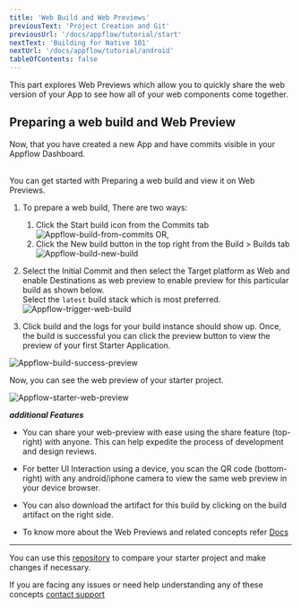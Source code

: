 ```yaml
---
title: 'Web Build and Web Previews'
previousText: 'Project Creation and Git'
previousUrl: '/docs/appflow/tutorial/start'
nextText: 'Building for Native 101'
nextUrl: '/docs/appflow/tutorial/android'
tableOfContents: false
---
```


This part explores Web Previews which allow you to quickly share the web version of your App to see how all of your web components come together.

## Preparing a web build and Web Preview

Now, that you have created a new App and have commits visible in your Appflow Dashboard.

<br> You can get started with Preparing a web build and view it on Web Previews.<br>

1. To prepare a web build, There are two ways:
	1. Click the Start build icon from the Commits tab
	![Appflow-build-from-commits](/docs/assets/img/appflow/tutorial/build-from-commit.png)
	OR,
	2.  Click the New build button in the top right from the Build > Builds tab
	![Appflow-build-new-build](/docs/assets/img/appflow/tutorial/new-build.png)

2. Select the Initial Commit and then select the Target platform as Web and enable Destinations as web preview to enable preview for this particular build as shown below. <br> Select the `latest` build stack which is most preferred. <br>
	![Appflow-trigger-web-build](/docs/assets/img/appflow/tutorial/trigger-web-build.png)
3. Click build and the logs for your build instance should show up.
Once, the build is successful you can click the preview button to view the preview of your first Starter Application. <br>

  ![Appflow-build-success-preview](/docs/assets/img/appflow/tutorial/build-success-preview.png)


Now, you can see the web preview of your starter project.

![Appflow-starter-web-preview](/docs/assets/img/appflow/tutorial/starter-web-preview.png)

***additional Features***

* You can share your web-preview with ease using the share feature (top-right) with anyone. This can help expedite the process of development and design reviews.

* For better UI Interaction using a device, you scan the QR code (bottom-right) with any android/iphone camera to view the same web preview in your device browser.


* You can also download the artifact for this build by clicking on the build artifact on the right side.

* To know more about the Web Previews and related concepts refer [Docs](https://ionicframework.com/docs/appflow/web-previews)

<hr>

You can use this [repository](https://github.com/ionic-team/tutorial-appflow/tree/part-1_web_builds) to compare your starter project and make changes if necessary.

If you are facing any issues or need help understanding any of these concepts [contact support](https://ionic.zendesk.com/hc/en-us)

